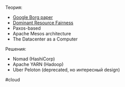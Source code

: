Теория:
- [Google Borg paper](https://static.googleusercontent.com/media/research.google.com/ru//pubs/archive/43438.pdf)
- [Dominant Resource Fairness](https://amplab.cs.berkeley.edu/wp-content/uploads/2011/06/Dominant-Resource-Fairness-Fair-Allocation-of-Multiple-Resource-Types.pdf)
- Paxos-based
- Apache Mesos architecture
- The Datacenter as a Computer

Решения:
- Nomad (HashiCorp)
- Apache YARN (Hadoop)
- Uber Peloton (deprecated, но интересный design)

#cloud